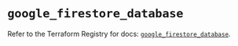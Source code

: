 # `google_firestore_database`

Refer to the Terraform Registry for docs: [`google_firestore_database`](https://registry.terraform.io/providers/hashicorp/google-beta/6.2.0/docs/resources/google_firestore_database).
